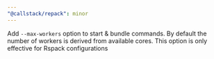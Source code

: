 ```yaml
---
"@callstack/repack": minor
---
```


Add `--max-workers` option to start & bundle commands. By default the number of workers is derived from available cores. This option is only effective for Rspack configurations
